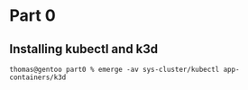 # Part 0
## Installing kubectl and k3d

    thomas@gentoo part0 % emerge -av sys-cluster/kubectl app-containers/k3d
